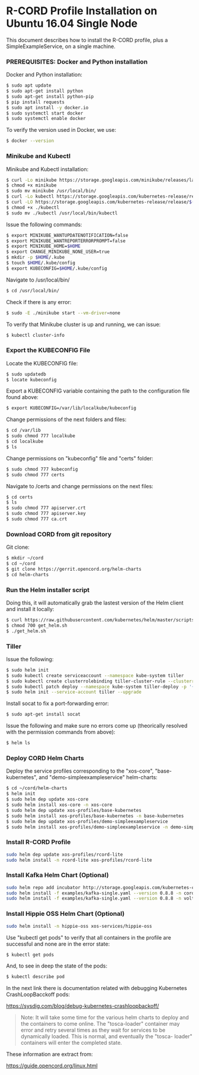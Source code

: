 # R-CORD Profile Installation on Ubuntu 16.04 Single Node

This document describes how to install the R-CORD profile, plus a SimpleExampleService, on a single machine.

### PREREQUISITES: Docker and Python installation

Docker and Python installation:

```sh
$ sudo apt update
$ sudo apt-get install python
$ sudo apt-get install python-pip
$ pip install requests
$ sudo apt install -y docker.io
$ sudo systemctl start docker
$ sudo systemctl enable docker
```

To verify the version used in Docker, we use:
```sh
$ docker --version
```

### Minikube and Kubectl

Minikube and Kubectl installation:

```sh
$ curl -Lo minikube https://storage.googleapis.com/minikube/releases/latest/minikube-linux-amd64
$ chmod +x minikube
$ sudo mv minikube /usr/local/bin/
$ curl -Lo kubectl https://storage.googleapis.com/kubernetes-release/release/$(curl -s https://storage.googleapis.com/kubernetes-release/release/stable.txt)/bin/linux/amd64/kubectl && chmod +x kubectl
$ curl -LO https://storage.googleapis.com/kubernetes-release/release/$(curl -s https://storage.googleapis.com/kubernetes-release/release/stable.txt)/bin/linux/amd64/kubectl
$ chmod +x ./kubectl
$ sudo mv ./kubectl /usr/local/bin/kubectl
```

Issue the following commands:

```sh
$ export MINIKUBE_WANTUPDATENOTIFICATION=false
$ export MINIKUBE_WANTREPORTERRORPROMPT=false
$ export MINIKUBE_HOME=$HOME
$ export CHANGE_MINIKUBE_NONE_USER=true
$ mkdir -p $HOME/.kube
$ touch $HOME/.kube/config
$ export KUBECONFIG=$HOME/.kube/config
```

Navigate to /usr/local/bin/

```sh
$ cd /usr/local/bin/
```

Check if there is any error:

```sh
$ sudo -E ./minikube start --vm-driver=none
```

To verify that Minikube cluster is up and running, we can issue:

```sh
$ kubectl cluster-info
```


### Export the KUBECONFIG File

Locate the KUBECONFIG file:

```sh
$ sudo updatedb
$ locate kubeconfig
```

Export a KUBECONFIG variable containing the path to the configuration file found above:

```sh
$ export KUBECONFIG=/var/lib/localkube/kubeconfig
```

Change permissions of the next folders and files:

```sh
$ cd /var/lib
$ sudo chmod 777 localkube
$ cd localkube
$ ls
```

Change permissions on "kubeconfig" file and "certs" folder:

```sh
$ sudo chmod 777 kubeconfig
$ sudo chmod 777 certs
```

Navigate to /certs and change permissions on the next files:

```sh
$ cd certs
$ ls
$ sudo chmod 777 apiserver.crt
$ sudo chmod 777 apiserver.key
$ sudo chmod 777 ca.crt
```

### Download CORD from git repository

Git clone:

```sh
$ mkdir ~/cord
$ cd ~/cord
$ git clone https://gerrit.opencord.org/helm-charts
$ cd helm-charts
```

### Run the Helm installer script

Doing this, it will automatically grab the lastest version of the Helm client and install it locally:

```sh
$ curl https://raw.githubusercontent.com/kubernetes/helm/master/scripts/get > get_helm.sh
$ chmod 700 get_helm.sh
$ ./get_helm.sh
```

### Tiller

Issue the following:

```sh
$ sudo helm init
$ sudo kubectl create serviceaccount --namespace kube-system tiller
$ sudo kubectl create clusterrolebinding tiller-cluster-rule --clusterrole=cluster-admin --serviceaccount=kube-system:tiller
$ sudo kubectl patch deploy --namespace kube-system tiller-deploy -p '{"spec":{"template":{"spec":{"serviceAccount":"tiller"}}}}'      
$ sudo helm init --service-account tiller --upgrade
```

Install socat to fix a port-forwarding error:

```sh
$ sudo apt-get install socat
```

Issue the following and make sure no errors come up (theorically resolved with the permission commands from above):

```sh
$ helm ls
```

### Deploy CORD Helm Charts

Deploy the service profiles corresponding to the "xos-core", "base-kubernetes", and "demo-simpleexampleservice" helm-charts:

```sh
$ cd ~/cord/helm-charts
$ helm init
$ sudo helm dep update xos-core
$ sudo helm install xos-core -n xos-core
$ sudo helm dep update xos-profiles/base-kubernetes
$ sudo helm install xos-profiles/base-kubernetes -n base-kubernetes
$ sudo helm dep update xos-profiles/demo-simpleexampleservice
$ sudo helm install xos-profiles/demo-simpleexampleservice -n demo-simpleexampleservice

```

### Install R-CORD Profile

```sh
sudo helm dep update xos-profiles/rcord-lite
sudo helm install -n rcord-lite xos-profiles/rcord-lite
```

### Install Kafka Helm Chart (Optional)

```sh
sudo helm repo add incubator http://storage.googleapis.com/kubernetes-charts-incubator
sudo helm install -f examples/kafka-single.yaml --version 0.8.8 -n cord-kafka incubator/kafka
sudo helm install -f examples/kafka-single.yaml --version 0.8.8 -n voltha-kafka incubator/kafka
```

### Install Hippie OSS Helm Chart (Optional)
```sh
sudo helm install -n hippie-oss xos-services/hippie-oss
```

Use "kubectl get pods" to verify that all containers in the profile are successful and none are in the error state:

```sh
$ kubectl get pods
```

And, to see in deep the state of the pods:

```sh
$ kubectl describe pod 
```

In the next link there is documentation related with debugging Kubernetes CrashLoopBacckoff pods:

https://sysdig.com/blog/debug-kubernetes-crashloopbackoff/

> Note: It will take some time for the various
> helm charts to deploy and the containers to 
> come online. The "tosca-loader" container 
> may error and retry several times as they 
> wait for services to be dynamically loaded. 
> This is normal, and eventually the "tosca-
> loader" containers will enter the completed 
> state.

These information are extract from:

https://guide.opencord.org/linux.html
